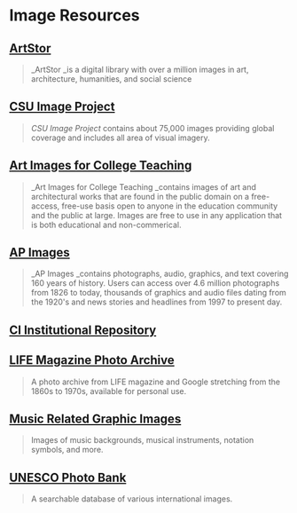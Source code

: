 # Image Resources

## [ArtStor](https://web.archive.org/web/20150906083344/http:/summit.csuci.edu:2048/login?url=http://www.artstor.org)

> _ArtStor _is a digital library with over a million images in art, architecture, humanities, and social science

## [CSU Image Project](https://web.archive.org/web/20150906083344/http:/worldimages.sjsu.edu/)

> _CSU Image Project_ contains about 75,000 images providing global coverage and includes all area of visual imagery.

## [Art Images for College Teaching](https://web.archive.org/web/20150906083344/http:/quod.lib.umich.edu/a/aict)

> _Art Images for College Teaching _contains images of art and architectural works that are found in the public domain on a free-access, free-use basis open to anyone in the education community and the public at large. Images are free to use in any application that is both educational and non-commerical.

## [AP Images](https://web.archive.org/web/20150906083344/http:/summit.csuci.edu:2048/login?url=http://apimages.ap.org/unsecured/logip.aspx)

> _AP Images _contains photographs, audio, graphics, and text covering 160 years of history. Users can access over 4.6 million photographs from 1826 to today, thousands of graphics and audio files dating from the 1920's and news stories and headlines from 1997 to present day.

## [CI Institutional Repository](https://web.archive.org/web/20150906083344/http:/repository.library.csuci.edu/)

## [LIFE Magazine Photo Archive](https://web.archive.org/web/20150906081806/http:/images.google.com/hosted/life)

> A photo archive from LIFE magazine and Google stretching from the 1860s to 1970s, available for personal use.

## [Music Related Graphic Images](https://web.archive.org/web/20150906081806/http:/www.skdesigns.com/internet/music/images/index.htm)

> Images of music backgrounds, musical instruments, notation symbols, and more.

## [UNESCO Photo Bank](https://web.archive.org/web/20150906081806/http:/photobank.unesco.org/exec/search.htm?lang=en)

> A searchable database of various international images.



